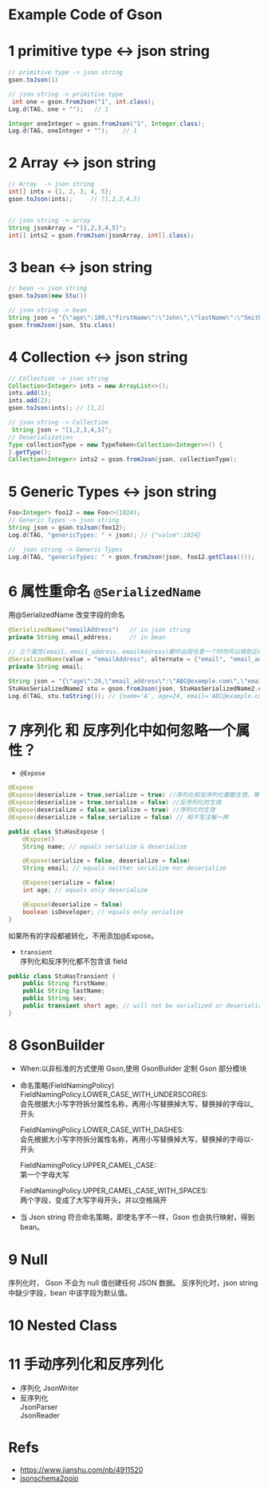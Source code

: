 # Example Code of Gson

# 1 primitive type <-> json string

```java
// primitive type -> json string
gson.toJson(1)

// json string -> primitive type
 int one = gson.fromJson("1", int.class);
Log.d(TAG, one + "");   // 1

Integer oneInteger = gson.fromJson("1", Integer.class);
Log.d(TAG, oneInteger + "");    // 1
```

# 2 Array <-> json string

```java
// Array  -> json string
int[] ints = {1, 2, 3, 4, 5};
gson.toJson(ints);     // [1,2,3,4,5]


// json string -> array
String jsonArray = "[1,2,3,4,5]";
int[] ints2 = gson.fromJson(jsonArray, int[].class);
```

# 3 bean <-> json string

```java
// bean -> json string
gson.toJson(new Stu())

// json string -> bean
String json = "{\"age\":100,\"firstName\":\"John\",\"lastName\":\"Smith\",\"sex\":\"male\"}";
gson.fromJson(json, Stu.class)
```

# 4 Collection <-> json string

```java
// Collection -> json string
Collection<Integer> ints = new ArrayList<>();
ints.add(1);
ints.add(2);
gson.toJson(ints); // [1,2]

// json string -> Collection
 String json = "[1,2,3,4,5]";
// Deserialization
Type collectionType = new TypeToken<Collection<Integer>>() {
}.getType();
Collection<Integer> ints2 = gson.fromJson(json, collectionType);

```

# 5 Generic Types <-> json string

```java
Foo<Integer> foo12 = new Foo<>(1024);
// Generic Types -> json string
String json = gson.toJson(foo12);
Log.d(TAG, "genericTypes: " + json); // {"value":1024}

//  json string -> Generic Types
Log.d(TAG, "genericTypes: " + gson.fromJson(json, foo12.getClass()));   // {value=1024.0}
```

# 6 属性重命名 `@SerializedName`

用@SerializedName 改变字段的命名

```java
@SerializedName("emailAddress")   // in json string
private String email_address;     // in bean
```

```java
// 三个属性(email、email_address、emailAddress)都中出现任意一个时均可以得到正确的结果. 当多种情况同时出时，以最后一个出现的值为准
@SerializedName(value = "emailAddress", alternate = {"email", "email_address"})
private String email;

String json = "{\"age\":24,\"email_address\":\"ABC@example.com\",\"email\":\"ABC@example.com\",\"name\":\"A\"}";
StuHasSerializedName2 stu = gson.fromJson(json, StuHasSerializedName2.class);
Log.d(TAG, stu.toString()); // {name='A', age=24, email='ABC@example.com'}
```

# 7 序列化 和 反序列化中如何忽略一个属性？

- `@Expose`

```java
@Expose
@Expose(deserialize = true,serialize = true) //序列化和反序列化都都生效，等价于上一条
@Expose(deserialize = true,serialize = false) //反序列化时生效
@Expose(deserialize = false,serialize = true) //序列化时生效
@Expose(deserialize = false,serialize = false) // 和不写注解一样
```

```java
public class StuHasExpose {
    @Expose()
    String name; // equals serialize & deserialize

    @Expose(serialize = false, deserialize = false)
    String email; // equals neither serialize nor deserialize

    @Expose(serialize = false)
    int age; // equals only deserialize

    @Expose(deserialize = false)
    boolean isDeveloper; // equals only serialize
}
```

如果所有的字段都被转化，不用添加@Expose。

- `transient`  
  序列化和反序列化都不包含该 field

```java
public class StuHasTransient {
    public String firstName;
    public String lastName;
    public String sex;
    public transient short age; // will not be serialized or deserialized
}
```

# 8 GsonBuilder

- When:以非标准的方式使用 Gson,使用 GsonBuilder 定制 Gson 部分模块
- 命名策略(FieldNamingPolicy)  
  FieldNamingPolicy.LOWER_CASE_WITH_UNDERSCORES:  
  会先根据大小写字符拆分属性名称，再用小写替换掉大写，替换掉的字母以\_开头

  FieldNamingPolicy.LOWER_CASE_WITH_DASHES:  
   会先根据大小写字符拆分属性名称，再用小写替换掉大写，替换掉的字母以-开头

  FieldNamingPolicy.UPPER_CAMEL_CASE:  
  第一个字母大写

  FieldNamingPolicy.UPPER_CAMEL_CASE_WITH_SPACES:  
   两个字段，变成了大写字母开头，并以空格隔开

- 当 Json string 符合命名策略，即使名字不一样，Gson 也会执行映射，得到 bean。

# 9 Null

序列化时， Gson 不会为 null 值创建任何 JSON 数据。
反序列化时，json string 中缺少字段，bean 中该字段为默认值。

# 10 Nested Class

# 11 手动序列化和反序列化

- 序列化
  JsonWriter
- 反序列化  
  JsonParser  
  JsonReader

# Refs

- https://www.jianshu.com/nb/4911520
- [jsonschema2pojo](http://www.jsonschema2pojo.org/)
